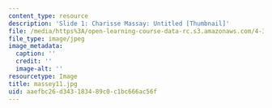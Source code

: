 ```yaml
---
content_type: resource
description: 'Slide 1: Charisse Massay: Untitled [Thumbnail]'
file: /media/https%3A/open-learning-course-data-rc.s3.amazonaws.com/4-341-introduction-to-photography-fall-2002/aaefbc26d343183489c0c1bc666ac56f_massey11.jpg
file_type: image/jpeg
image_metadata:
  caption: ''
  credit: ''
  image-alt: ''
resourcetype: Image
title: massey11.jpg
uid: aaefbc26-d343-1834-89c0-c1bc666ac56f
---
```

